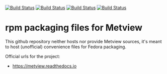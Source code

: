 [![Build Status](https://simc.arpae.it/moncic-ci/python-Metview-rpm/rocky8.png)](https://simc.arpae.it/moncic-ci/python-Metview-rpm/)
[![Build Status](https://simc.arpae.it/moncic-ci/python-Metview-rpm/rocky9.png)](https://simc.arpae.it/moncic-ci/python-Metview-rpm/)
[![Build Status](https://simc.arpae.it/moncic-ci/python-Metview-rpm/fedora40.png)](https://simc.arpae.it/moncic-ci/python-Metview-rpm/)
[![Build Status](https://copr.fedorainfracloud.org/coprs/simc/stable/package/python-Metview/status_image/last_build.png)](https://copr.fedorainfracloud.org/coprs/simc/stable/package/python-Metview/)

# rpm packaging files for Metview

This github repository neither hosts nor provide Metview sources, it's meant to
host (unofficial) convenience files for Fedora packaging.

Official urls for the project:
* https://metview.readthedocs.io
